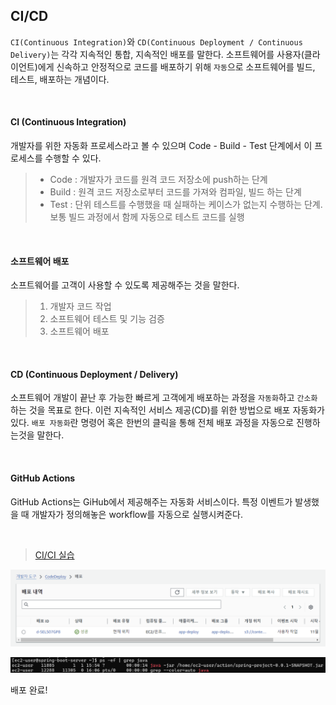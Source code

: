 ## CI/CD

`CI(Continuous Integration)`와 `CD(Continuous Deployment / Continuous Delivery)`는 각각 지속적인 통합, 지속적인 배포를 말한다. 소프트웨어를 사용자(클라이언트)에게 신속하고 안정적으로 코드를 배포하기 위해 `자동`으로 소프트웨어를 빌드, 테스트, 배포하는 개념이다.

<br>

#### CI (Continuous Integration)
개발자를 위한 자동화 프로세스라고 볼 수 있으며 Code - Build - Test 단계에서 이 프로세스를 수행할 수 있다.

>   - Code : 개발자가 코드를 원격 코드 저장소에 push하는 단계 
>   - Build : 원격 코드 저장소로부터 코드를 가져와 컴파일, 빌드 하는 단계
>   - Test : 단위 테스트를 수행했을 때 실패하는 케이스가 없는지 수행하는 단계. 보통 빌드 과정에서 함께 자동으로 테스트 코드를 실행

<br>

#### 소프트웨어 배포
소프트웨어를 고객이 사용할 수 있도록 제공해주는 것을 말한다.

>   1. 개발자 코드 작업
>   2. 소프트웨어 테스트 및 기능 검증
>   3. 소프트웨어 배포

<br>

#### CD (Continuous Deployment / Delivery)
소프트웨어 개발이 끝난 후 가능한 빠르게 고객에게 배포하는 과정을 `자동화`하고 `간소화`하는 것을 목표로 한다. 이런 지속적인 서비스 제공(CD)를 위한 방법으로 배포 자동화가 있다. `배포 자동화`란 명령어 혹은 한번의 클릭을 통해 전체 배포 과정을 자동으로 진행하는것을 말한다.

<br>

#### GitHub Actions
GitHub Actions는 GiHub에서 제공해주는 자동화 서비스이다. 특정 이벤트가 발생했을 때 개발자가 정의해놓은 workflow를 자동으로 실행시켜준다.

<br>

> [CI/CI 실습](https://github.com/zeonzyeon/spring-boot-project?tab=readme-ov-file#cicd-%ED%99%98%EA%B2%BD-%EA%B5%AC%EC%B6%95)

![alt text](/image/deploy.png)

![alt text](/image/server.png)

배포 완료!